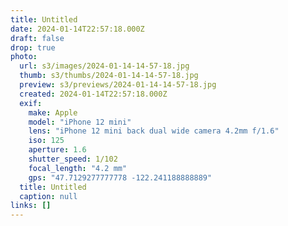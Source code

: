 ```yaml
---
title: Untitled
date: 2024-01-14T22:57:18.000Z
draft: false
drop: true
photo:
  url: s3/images/2024-01-14-14-57-18.jpg
  thumb: s3/thumbs/2024-01-14-14-57-18.jpg
  preview: s3/previews/2024-01-14-14-57-18.jpg
  created: 2024-01-14T22:57:18.000Z
  exif:
    make: Apple
    model: "iPhone 12 mini"
    lens: "iPhone 12 mini back dual wide camera 4.2mm f/1.6"
    iso: 125
    aperture: 1.6
    shutter_speed: 1/102
    focal_length: "4.2 mm"
    gps: "47.7129277777778 -122.241188888889"
  title: Untitled
  caption: null
links: []
---
```

